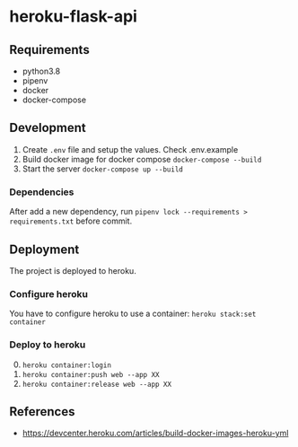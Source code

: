 # heroku-flask-api

## Requirements

- python3.8
- pipenv
- docker
- docker-compose

## Development

1. Create `.env` file and setup the values. Check .env.example
2. Build docker image for docker compose `docker-compose --build`
3. Start the server `docker-compose up --build`

### Dependencies

After add a new dependency, run `pipenv lock --requirements > requirements.txt` before commit.

## Deployment

The project is deployed to heroku.

### Configure heroku

You have to configure heroku to use a container: `heroku stack:set container`

### Deploy to heroku

0. `heroku container:login`
1. `heroku container:push web --app XX`
2. `heroku container:release web --app XX` 

## References

- https://devcenter.heroku.com/articles/build-docker-images-heroku-yml
